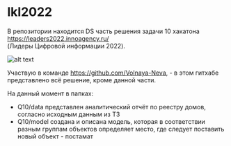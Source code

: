 # lkl2022
В репозитории находится DS часть решения задачи 10 хакатона https://leaders2022.innoagency.ru/  
(Лидеры Цифровой информации 2022).  

![alt text](https://github.com/dizel0110/lkl2022/logo/lkl2022.jpg?raw=true)

Участвую в команде https://github.com/Volnaya-Neva, - в этом гитхабе представлено всё решение, кроме данной части.


На данный момент в папках:  
- Q10/data представлен аналитический отчёт по реестру домов, согласно исходным данным из ТЗ  
- Q10/model создана и описана модель, которая в соответствии разным группам объектов определяет место, где следует поставить новый объект - постамат  

